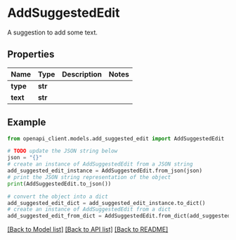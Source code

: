 # AddSuggestedEdit

A suggestion to add some text.

## Properties

Name | Type | Description | Notes
------------ | ------------- | ------------- | -------------
**type** | **str** |  | 
**text** | **str** |  | 

## Example

```python
from openapi_client.models.add_suggested_edit import AddSuggestedEdit

# TODO update the JSON string below
json = "{}"
# create an instance of AddSuggestedEdit from a JSON string
add_suggested_edit_instance = AddSuggestedEdit.from_json(json)
# print the JSON string representation of the object
print(AddSuggestedEdit.to_json())

# convert the object into a dict
add_suggested_edit_dict = add_suggested_edit_instance.to_dict()
# create an instance of AddSuggestedEdit from a dict
add_suggested_edit_from_dict = AddSuggestedEdit.from_dict(add_suggested_edit_dict)
```
[[Back to Model list]](../README.md#documentation-for-models) [[Back to API list]](../README.md#documentation-for-api-endpoints) [[Back to README]](../README.md)


